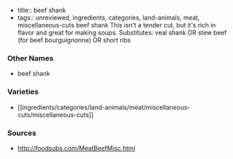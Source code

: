 - title:: beef shank
- tags:: unreviewed, ingredients, categories, land-animals, meat, miscellaneous-cuts
beef shank This isn't a tender cut, but it's rich in flavor and great for making soups. Substitutes: veal shank OR stew beef (for beef bourguignonne) OR short ribs

### Other Names

* beef shank

### Varieties

* [[ingredients/categories/land-animals/meat/miscellaneous-cuts/miscellaneous-cuts]]

### Sources
* http://foodsubs.com/MeatBeefMisc.html
